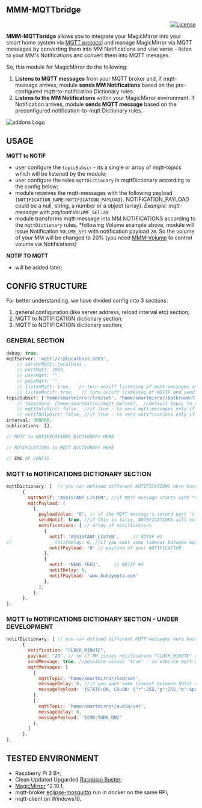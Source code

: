 ## MMM-MQTTbridge
<p align="right">
	<a href="http://choosealicense.com/licenses/mit"><img src="https://img.shields.io/badge/license-MIT-blue.svg" alt="License"></a>
</p>

**MMM-MQTTbridge** allows you to integrate your MagicMirror into your smart home system via [MQTT protocol](https://github.com/mqtt/mqtt.github.io/wiki/software?id=software) and manage MagicMirror via MQTT messages by converting them into MM Notifications and vise verse - listen to your MM's Notifications and convert them into MQTT mesages.

So, this module for MagicMirror do the following:
1. **Listens to MQTT messages** from your MQTT broker and, if mqtt-message arrives, module **sends MM Notifications** based on the pre-configured mqtt-to-notification Dictionary rules.
2. **Listens to the MM Notifications** within your MagicMirror environment. If Notification arrives, module **sends MQTT message** based on the preconfigured notification-to-mqtt Dictionary rules. 

![addons Logo](.github/mqttbridge_logo1.png)

## USAGE

**MQTT to NOTIF**
- user configure the `topicSubscr` - its a single or array of mqtt-topics which will be listened by the module;
- user configure the rules `mqttDictionary` in mqttDictionary according to the config below;
- module receives the mqtt-messages with the following payload `{NOTIFICATION_NAME:NOTIFICATION_PAYLOAD}`. NOTIFICATION_PAYLOAD could be a null, string, a number or a object (array). 
*Example: mqtt-message with payload `VOLUME_SET:20`*
- module transforms mqtt-message into MM NOTIFICATIONS according to the `mqttDictionary` rules. *following Volume example above, module will issue Notification `VOLUME_SET` with notification payload `20`. So the volume of your MM will be changed to 20% (you need [MMM-Volume](https://github.com/eouia/MMM-Volume) to control volume via Notifications) 

**NOTIF TO MQTT**

- will be added later;

## CONFIG STRUCTURE

For better understanding, we have divided config into 3 sections:
1. general configuration (like server address, reload interval etc) section;
2. MQTT to NOTIFICATION dictionary section;
3. MQTT to NOTIFICATION dictionary section;

### GENERAL SECTION

```js
debug: true,
mqttServer: 'mqtt://:@localhost:1883', 
    // serverMqtt: localhost , 
    // portMqtt: 1883,
    // userMqtt: "",
    // passMqtt: "",
    // listenMqtt: true,   // turn on/off listening of mqtt-messages and sending them as NOTIF
    // listenNotif: true,   // turn on/off listening of NOTIF and sending them as mqt-messages
topicSubscr: ['home/smartmirror/led/set', 'home/smartmirror/bathroom/light/set'], //default topics for receiving messages over mqtt. could be an array of topics
    // topicSend: [home/smartmirror/mqtt_mm/set],  //default topic to send messages from NOTIF to mqtt which are not in notifDictionary; could be array of topics.
    // mqttOnlyDict: false,  //if true - to send mqtt-messages only if they included in Dictionary. If false - to send matt-messages according to the rules in Dict AND for those mqtt-message which are not in the Dict rules - send their payload to defaultTopic;
    // notifOnlyDict: false, //if true - to send notifications only if they are included in Dictionary. If false - to send NOTIF according to the rules in Dict AND for those NOTIF which are not in the Dict rules - send as NOTIF:PAYLOAD.
interval: 300000,
publications: [],

// MQTT to NOTIFICATIONS DICTIONARY HERE

// NOTIFICATIONS to MQTT DICTIONARY HERE

// END OF CONFIG
```

### MQTT to NOTIFICATIONS DICTIONARY SECTION

```js
mqttDictionary: [  // you can defined different NOTIFICATIONS here based on the mqttNOTIFICATION and mqttPYALOAD
      {
        mqttNotif: "ASSISTANT_LISTEN", //if MQTT message starts with "CLOCK_MINUTE", the module will do further
        mqttPayload: [
          {
            payloadValue: "0", // if the MQTT message's second part '{...:20}' the module will send the notifications according to the rules in the array `notifications` below.
            sendNotif: true, //if this is false, NOTIFICATIONS will not be send if the occurence `mqttNotif` and `payloadValue` will be found;
            notifications: [ // array of notifications
              {
                notif: 'ASSISTANT_LISTEN',     // NOTIF #1
//                notifDelay: 0, //if you want some timeout between mqtt_received and sending NOTIF. UNDER DEVELOPMENT
                notifPayload: '0' // payload of your NOTIFICATION
              },
              {
                notif: 'NEWS_FEED',     // NOTIF #2
                notifDelay: 0,
                notifPayload: 'www.kukuyopta.com'
              },
            ],
          },
      },
],
```

### MQTT to NOTIFICATIONS DICTIONARY SECTION - UNDER DEVELOPMENT

```js
notifDictionary: [ // you can defined different MQTT messages here based on the NOTIFICATION and PAYLOAD
      {
        notification: "CLOCK_MINUTE",
        payload: "20", // so if MM issues notification "CLOCK_MINUTE" with payload "20", the mqtt-messages should be sent to the topics - could be a list of such messages like in example further: 2 topics/messages)
        sendMessage: true, //possible values "true" - so execute mqtt-send, "false" - do nothing (parameter needed to make exception for some specific notig;
        mqttMessages: [
          {
            mqttTopic: 'home/smartmirror/led/set',
            messageDelay: 0, //if you want some timeout between NOTIF received and sending mqtt-messages 
            messagePayload: '{STATE:ON, COLOR: {"r":255,"g":255,"b":$payload$}}' // $payload$ means that mqtt-message payload should include actual payload from notification, so the color "b" shold be sent as "20"
          },
          {
            mqttTopic: 'home/smartmirror/audio/set',
            messageDelay: 0,
            messagePayload: '{CMD:TURN_ON}'
          },
        ]
      },
],
```

## TESTED ENVIRONMENT
- Raspberry Pi 3 B+;
- Clean Updated Upgarded [Raspbian Buster](https://www.raspberrypi.org/downloads/raspbian/);
- [MagicMirror](https://github.com/MichMich/MagicMirror) ^2.10.1;
- mqtt-broker [eclipse-mosquitto](https://hub.docker.com/_/eclipse-mosquitto) run in docker on the same RPi;
- mqtt-client on Windows10.
